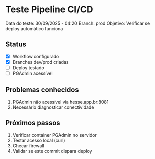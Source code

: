 # Teste Pipeline CI/CD

Data do teste: 30/09/2025 - 04:20
Branch: prod
Objetivo: Verificar se deploy automático funciona

## Status
- [x] Workflow configurado
- [x] Branches dev/prod criadas
- [ ] Deploy testado
- [ ] PGAdmin acessível

## Problemas conhecidos
1. PGAdmin não acessível via hesse.app.br:8081
2. Necessário diagnosticar conectividade

## Próximos passos
1. Verificar container PGAdmin no servidor
2. Testar acesso local (curl)
3. Checar firewall
4. Validar se este commit dispara deploy